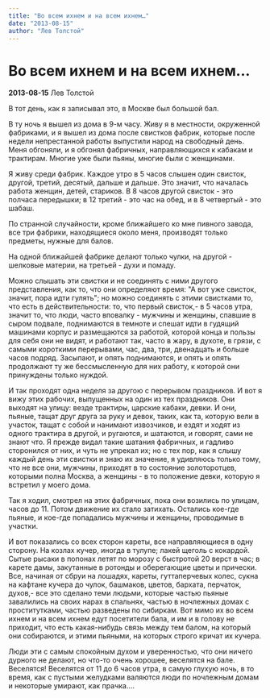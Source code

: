 ```yaml
---
title: "Во всем ихнем и на всем ихнем…"
date: "2013-08-15"
author: "Лев Толстой"
---
```


# Во всем ихнем и на всем ихнем…

**2013-08-15** Лев Толстой

В тот день, как я записывал это, в Москве был большой бал.

В ту ночь я вышел из дома в 9-м часу. Живу я в местности, окруженной фабриками, и я вышел из дома после свистков фабрик, которые после недели непрестанной работы выпустили народ на свободный день. Меня обгоняли, и я обгонял фабричных, направляющихся к кабакам и трактирам. Многие уже были пьяны, многие были с женщинами.

Я живу среди фабрик. Каждое утро в 5 часов слышен один свисток, другой, третий, десятый, дальше и дальше. Это значит, что началась работа женщин, детей, стариков. В 8 часов другой свисток - это полчаса передышки; в 12 третий - это час на обед, и в 8 четвертый - это шабаш.

По странной случайности, кроме ближайшего ко мне пивного завода, все три фабрики, находящиеся около меня, производят только предметы, нужные для балов.

На одной ближайшей фабрике делают только чулки, на другой - шелковые материи, на третьей - духи и помаду.

Можно слышать эти свистки и не соединять с ними другого представления, как то, что они определяют время: "А вот уже свисток, значит, пора идти гулять"; но можно соединять с этими свистками то, что есть в действительности: то, что первый свисток,- в 5 часов утра, значит то, что люди, часто вповалку - мужчины и женщины, спавшие в сыром подвале, поднимаются в темноте и спешат идти в гудящий машинами корпус и размещаются за работой, которой конца и пользы для себя они не видят, и работают так, часто в жару, в духоте, в грязи, с самыми короткими перерывами, час, два, три, двенадцать и больше часов подряд. Засыпают, и опять поднимаются, и опять и опять продолжают ту же бессмысленную для них работу, к которой они принуждены только нуждой.

И так проходят одна неделя за другою с перерывом праздников. И вот я вижу этих рабочих, выпущенных на один из тех праздников. Они выходят на улицу: везде трактиры, царские кабаки, девки. И они, пьяные, тащат друг друга за руку и девок, таких, как та, которую вели в участок, тащат с собой и нанимают извозчиков, и ездят и ходят из одного трактира в другой, и ругаются, и шатаются, и говорят, сами не знают что. Я прежде видал такие шатания фабричных, и гадливо сторонился от них, и чуть не упрекал их; но с тех пор, как я слышу каждый день эти свистки и знаю их значение, я удивляюсь только тому, что не все они, мужчины, приходят в то состояние золоторотцев, которыми полна Москва, а женщины - в то положение девки, которую я встретил у моего дома.

Так я ходил, смотрел на этих фабричных, пока они возились по улицам, часов до 11. Потом движение их стало затихать. Остались кое-где пьяные, и кое-где попадались мужчины и женщины, проводимые в участки.

И вот показались со всех сторон кареты, все направляющиеся в одну сторону. На козлах кучер, иногда в тулупе; лакей щеголь с кокардой. Сытые рысаки в попонах летят по морозу с быстротой 20 верст в час; в карете дамы, закутанные в ротонды и оберегающие цветы и прически. Все, начиная от сбруи на лошадях, кареты, гуттаперчевых колес, сукна на кафтане кучера до чулок, башмаков, цветов, бархата, перчаток, духов,- все это сделано теми людьми, которые частью пьяные завалились на своих нарах в спальнях, частью в ночлежных домах с проститутками, частью разведены по сибиркам. Вот мимо их во всем ихнем и на всем ихнем едут посетители бала, и им и в голову не приходит, что есть какая-нибудь связь между тем балом, на который они собираются, и этими пьяными, на которых строго кричат их кучера.

Люди эти с самым спокойным духом и уверенностью, что они ничего дурного не делают, но что-то очень хорошее, веселятся на бале. Веселятся! Веселятся от 11 до 6 часов утра, в самую глухую ночь, в то время, как с пустыми желудками валяются люди по ночлежным домам и некоторые умирают, как прачка....